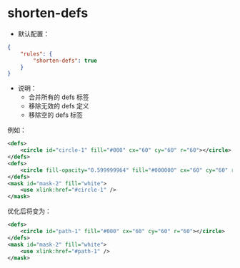 # shorten-defs

* 默认配置：
```json
{
	"rules": {
		"shorten-defs": true
	}
}
```
* 说明：
	* 合并所有的 defs 标签
	* 移除无效的 defs 定义
	* 移除空的 defs 标签

例如：
```xml
<defs>
	<circle id="circle-1" fill="#000" cx="60" cy="60" r="60"></circle>
</defs>
<defs>
	<circle fill-opacity="0.599999964" fill="#000000" cx="60" cy="60" r="60"></circle>
</defs>
<mask id="mask-2" fill="white">
	<use xlink:href="#circle-1" />
</mask>
```

优化后将变为：
```xml
<defs>
	<circle id="path-1" fill="#000" cx="60" cy="60" r="60"></circle>
</defs>
<mask id="mask-2" fill="white">
	<use xlink:href="#path-1" />
</mask>
```

